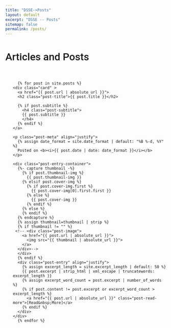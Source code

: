 ```yaml
---
title: "DSSE->Posts"
layout: default
excerpt: "DSSE -- Posts"
sitemap: false
permalink: /posts/
---
```


<h2 style="font-family: 'Roboto', sans-serif; font-weight: 500; font-size: 32px;">Articles and Posts</h2>
<br>

<ul class="posts">

	  {% for post in site.posts %}  
    <div class="card" >
	  <a href="{{ post.url | absolute_url }}">
      <h2 class="post-title">{{ post.title }}</h2>

      {% if post.subtitle %}
        <h4 class="post-subtitle">
        {{ post.subtitle }}
        </h4>
      {% endif %}
    </a>
	
	<p class="post-meta" align="justify">
      {% assign date_format = site.date_format | default: "%B %-d, %Y" %}
      Posted on <b><i>{{ post.date | date: date_format }}</i></b>
    </p>
        
	<div class="post-entry-container">
      {%- capture thumbnail -%}
        {% if post.thumbnail-img %}
          {{ post.thumbnail-img }}
        {% elsif post.cover-img %}
          {% if post.cover-img.first %}
            {{ post.cover-img[0].first.first }}
          {% else %}
            {{ post.cover-img }}
          {% endif %}
        {% else %}
        {% endif %}
      {% endcapture %}
      {% assign thumbnail=thumbnail | strip %}
      {% if thumbnail != "" %}
	 <!-- <div class="post-image">
        <a href="{{ post.url | absolute_url }}">
          <img src="{{ thumbnail | absolute_url }}">
        </a>
      </div>-->
      </div>
      {% endif %}
      <div class="post-entry" align="justify">
        {% assign excerpt_length = site.excerpt_length | default: 50 %}
        {{ post.excerpt | strip_html | xml_escape | truncatewords: excerpt_length }}
        {% assign excerpt_word_count = post.excerpt | number_of_words %}
        {% if post.content != post.excerpt or excerpt_word_count > excerpt_length %}
          <a href="{{ post.url | absolute_url }}" class="post-read-more">[Read&nbsp;More]</a>
        {% endif %}
      </div>
    </div>
	  {% endfor %}
</ul>